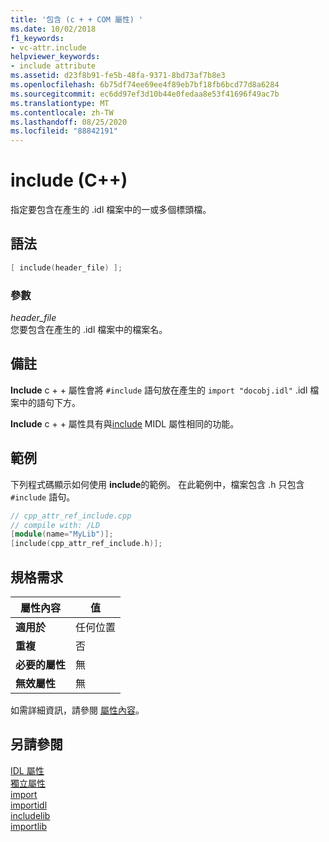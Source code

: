 ```yaml
---
title: '包含 (c + + COM 屬性) '
ms.date: 10/02/2018
f1_keywords:
- vc-attr.include
helpviewer_keywords:
- include attribute
ms.assetid: d23f8b91-fe5b-48fa-9371-8bd73af7b8e3
ms.openlocfilehash: 6b75df74ee69ee4f89eb7bf18fb6bcd77d8a6284
ms.sourcegitcommit: ec6dd97ef3d10b44e0fedaa8e53f41696f49ac7b
ms.translationtype: MT
ms.contentlocale: zh-TW
ms.lasthandoff: 08/25/2020
ms.locfileid: "88842191"
---
```

# <a name="include-c"></a>include (C++)

指定要包含在產生的 .idl 檔案中的一或多個標頭檔。

## <a name="syntax"></a>語法

```cpp
[ include(header_file) ];
```

### <a name="parameters"></a>參數

*header_file*<br/>
您要包含在產生的 .idl 檔案中的檔案名。

## <a name="remarks"></a>備註

**Include** c + + 屬性會將 `#include` 語句放在產生的 `import "docobj.idl"` .idl 檔案中的語句下方。

**Include** c + + 屬性具有與[include](/windows/win32/Midl/include) MIDL 屬性相同的功能。

## <a name="example"></a>範例

下列程式碼顯示如何使用 **include**的範例。 在此範例中，檔案包含 .h 只包含 `#include` 語句。

```cpp
// cpp_attr_ref_include.cpp
// compile with: /LD
[module(name="MyLib")];
[include(cpp_attr_ref_include.h)];
```

## <a name="requirements"></a>規格需求

| 屬性內容 | 值 |
|-|-|
|**適用於**|任何位置|
|**重複**|否|
|**必要的屬性**|無|
|**無效屬性**|無|

如需詳細資訊，請參閱 [屬性內容](cpp-attributes-com-net.md#contexts)。

## <a name="see-also"></a>另請參閱

[IDL 屬性](idl-attributes.md)<br/>
[獨立屬性](stand-alone-attributes.md)<br/>
[import](import.md)<br/>
[importidl](importidl.md)<br/>
[includelib](includelib-cpp.md)<br/>
[importlib](importlib.md)
